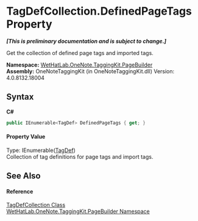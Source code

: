 # TagDefCollection.DefinedPageTags Property 
 _**\[This is preliminary documentation and is subject to change.\]**_

Get the collection of defined page tags and imported tags.

**Namespace:**&nbsp;<a href="56352230-71f2-f4b7-63a8-983965663af5">WetHatLab.OneNote.TaggingKit.PageBuilder</a><br />**Assembly:**&nbsp;OneNoteTaggingKit (in OneNoteTaggingKit.dll) Version: 4.0.8132.18004

## Syntax

**C#**<br />
``` C#
public IEnumerable<TagDef> DefinedPageTags { get; }
```


#### Property Value
Type: IEnumerable(<a href="76f26dcb-6d94-451a-0931-56436dcad40f">TagDef</a>)<br />Collection of tag definitions for page tags and import tags.

## See Also


#### Reference
<a href="f1af011e-6368-6b6a-4740-75e5dae458af">TagDefCollection Class</a><br /><a href="56352230-71f2-f4b7-63a8-983965663af5">WetHatLab.OneNote.TaggingKit.PageBuilder Namespace</a><br />